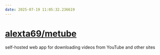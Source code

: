 ```yaml
---
date: 2025-07-19 11:05:32.236619
---
```


# [alexta69/metube](https://github.com/alexta69/metube)

self-hosted web app for downloading videos from YouTube and other sites